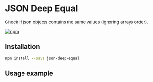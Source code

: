 # JSON Deep Equal

Check if json objects contains the same values (ignoring arrays order).

[![npm](https://img.shields.io/npm/v/json-deep-equal)](https://www.npmjs.com/package/json-deep-equal)

## Installation

```bash
npm install --save json-deep-equal
```

## Usage example

